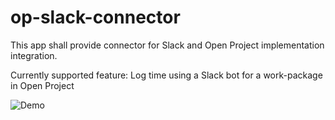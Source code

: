 # op-slack-connector
This app shall provide connector for Slack and Open Project implementation integration.

Currently supported feature:
Log time using a Slack bot for a work-package in Open Project

![Demo](slackOpenProject.gif)

